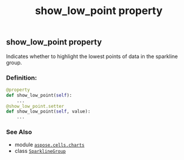 ﻿---
title: show_low_point property
second_title: Aspose.Cells for Python via .NET API References
description: 
type: docs
weight: 220
url: /aspose.cells.charts/sparklinegroup/show_low_point/
is_root: false
---

## show_low_point property


Indicates whether to highlight the lowest points of data in the sparkline group.
### Definition:
```python
@property
def show_low_point(self):
    ...
@show_low_point.setter
def show_low_point(self, value):
    ...
```

### See Also
* module [`aspose.cells.charts`](../../)
* class [`SparklineGroup`](/cells/python-net/aspose.cells.charts/sparklinegroup)
